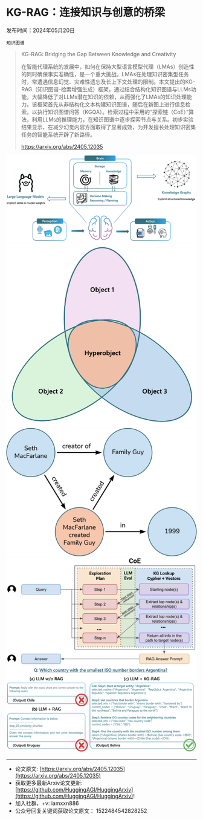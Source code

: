 # KG-RAG：连接知识与创意的桥梁
发布时间：2024年05月20日

`知识图谱`
> KG-RAG: Bridging the Gap Between Knowledge and Creativity
>
> 在智能代理系统的发展中，如何在保持大型语言模型代理（LMAs）创造性的同时确保事实准确性，是一个重大挑战。LMAs在处理知识密集型任务时，常遭遇信息幻觉、灾难性遗忘及长上下文处理的限制。本文提出的KG-RAG（知识图谱-检索增强生成）框架，通过结合结构化知识图谱与LLMs功能，大幅降低了对LLMs潜在知识的依赖，从而强化了LMAs的知识处理能力。该框架首先从非结构化文本构建知识图谱，随后在新图上进行信息检索，以执行知识图谱问答（KGQA）。检索过程中采用的“探索链（CoE）”算法，利用LLMs的推理能力，在知识图谱中逐步探索节点与关系。初步实验结果显示，在减少幻觉内容方面取得了显著成效，为开发擅长处理知识密集任务的智能系统开辟了新路径。
>
> https://arxiv.org/abs/2405.12035

![](https://raw.githubusercontent.com/HuggingAGI/HuggingArxiv/main/paper_images/2405.12035/agent_workflow.png)
![](https://raw.githubusercontent.com/HuggingAGI/HuggingArxiv/main/paper_images/2405.12035/hyperobject_diagram.png)
![](https://raw.githubusercontent.com/HuggingAGI/HuggingArxiv/main/paper_images/2405.12035/hyperobject_example.png)
![](https://raw.githubusercontent.com/HuggingAGI/HuggingArxiv/main/paper_images/2405.12035/coe_diagram_2.png)
![](https://raw.githubusercontent.com/HuggingAGI/HuggingArxiv/main/paper_images/2405.12035/llm_vs_rag_vs_coe.png)

<hr />

- 论文原文: [https://arxiv.org/abs/2405.12035](https://arxiv.org/abs/2405.12035)
- 获取更多最新Arxiv论文更新: [https://github.com/HuggingAGI/HuggingArxiv](https://github.com/HuggingAGI/HuggingArxiv)!
- 加入社群，+v: iamxxn886
- 公众号回复关键词获取论文原文： 1522484542828252